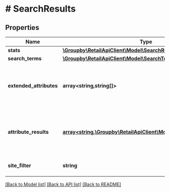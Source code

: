 # # SearchResults

## Properties

Name | Type | Description | Notes
------------ | ------------- | ------------- | -------------
**stats** | [**\Groupby\RetailApiClient\Model\SearchResultsStats**](SearchResultsStats.md) |  | [optional]
**search_terms** | [**\Groupby\RetailApiClient\Model\SearchTerms[]**](SearchTerms.md) |  |
**extended_attributes** | **array<string,string[]>** | Map with extended attributes which are returned in autocomplete response. | [optional]
**attribute_results** | [**array<string,\Groupby\RetailApiClient\Model\AttributeSuggestion>**](AttributeSuggestion.md) | SAYT response attributes. Contains list of direct matching attributes. | [optional]
**site_filter** | **string** | SiteFilter object used with request. | [optional]

[[Back to Model list]](../../README.md#models) [[Back to API list]](../../README.md#endpoints) [[Back to README]](../../README.md)

